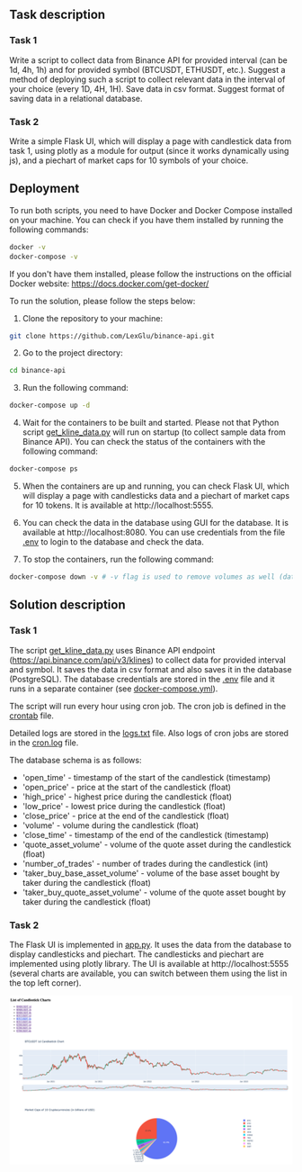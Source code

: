 

## Task description

### Task 1
Write a script to collect data from Binance API for provided interval (can be 1d, 4h, 1h) and for provided symbol (BTCUSDT, ETHUSDT, etc.).
Suggest a method of deploying such a script to collect relevant data in the interval of your choice (every 1D, 4H, 1H).
Save data in csv format.
Suggest format of saving data in a relational database.

### Task 2
Write a simple Flask UI, which will display a page with candlestick data from task 1, using plotly as a module for output (since it works dynamically using js), and a piechart of market caps for 10 symbols of your choice.

## Deployment
To run both scripts, you need to have Docker and Docker Compose installed on your machine. You can check if you have them installed by running the following commands:
```bash
docker -v
docker-compose -v
```
If you don't have them installed, please follow the instructions on the official Docker website: https://docs.docker.com/get-docker/

To run the solution, please follow the steps below:
1. Clone the repository to your machine:
```bash
git clone https://github.com/LexGlu/binance-api.git
```
2. Go to the project directory:
```bash
cd binance-api
```
3. Run the following command:
```bash
docker-compose up -d
```
4. Wait for the containers to be built and started. Please not that Python script [get_kline_data.py](./get_kline_data.py) will run on startup (to collect sample data from Binance API). You can check the status of the containers with the following command:
```bash
docker-compose ps
```
5. When the containers are up and running, you can check Flask UI, which will display a page with candlesticks data and a piechart of market caps for 10 tokens. It is available at http://localhost:5555.

6. You can check the data in the database using GUI for the database. It is available at http://localhost:8080. You can use credentials from the file [.env](./.env) to login to the database and check the data.

7. To stop the containers, run the following command:
```bash
docker-compose down -v # -v flag is used to remove volumes as well (database data)
```

## Solution description
### Task 1
The script [get_kline_data.py](./get_kline_data.py) uses Binance API endpoint (https://api.binance.com/api/v3/klines) to collect data for provided interval and symbol. It saves the data in csv format and also saves it in the database (PostgreSQL). The database credentials are stored in the [.env](./.env) file and it runs in a separate container (see [docker-compose.yml](./docker-compose.yml)).

The script will run every hour using cron job. The cron job is defined in the [crontab](./crontab) file.

Detailed logs are stored in the [logs.txt](./logs.txt) file. Also logs of cron jobs are stored in the [cron.log](./cron.log) file.

The database schema is as follows:
- 'open_time' - timestamp of the start of the candlestick (timestamp)
- 'open_price' - price at the start of the candlestick (float)
- 'high_price' - highest price during the candlestick (float)
- 'low_price' - lowest price during the candlestick (float)
- 'close_price' - price at the end of the candlestick (float)
- 'volume' - volume during the candlestick (float)
- 'close_time' - timestamp of the end of the candlestick (timestamp)
- 'quote_asset_volume' - volume of the quote asset during the candlestick (float)
- 'number_of_trades' - number of trades during the candlestick (int)
- 'taker_buy_base_asset_volume' - volume of the base asset bought by taker during the candlestick (float)
- 'taker_buy_quote_asset_volume' - volume of the quote asset bought by taker during the candlestick (float)

### Task 2
The Flask UI is implemented in [app.py](./app.py). It uses the data from the database to display candlesticks and piechart. The candlesticks and piechart are implemented using plotly library. The UI is available at http://localhost:5555 (several charts are available, you can switch between them using the list in the top left corner).

![image1](./images/image1.png)